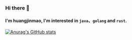 ### Hi there 👋 
#### I'm huangjinmao, I'm interested in `java`、`golang` and `rust`.

[![Anurag's GitHub stats](https://github-readme-stats.vercel.app/api?username=StephenFaust&show_icons=true)](https://github.com/StephenFaust/github-readme-stats)

<!--
**StephenFaust/StephenFaust** is a ✨ _special_ ✨ repository because its `README.md` (this file) appears on your GitHub profile.

Here are some ideas to get you started:

- 🔭 I’m currently working on ...
- 🌱 I’m currently learning ...
- 👯 I’m looking to collaborate on ...
- 🤔 I’m looking for help with ...
- 💬 Ask me about ...
- 📫 How to reach me: ...
- 😄 Pronouns: ...
- ⚡ Fun fact: ...
-->
